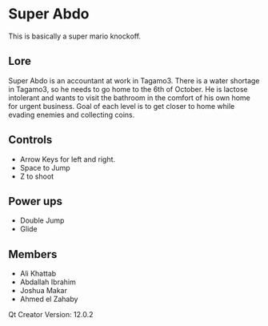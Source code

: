 # Super Abdo
This is basically a super mario knockoff.
## Lore
Super Abdo is an accountant at work in Tagamo3. There is a water shortage in Tagamo3, so he needs to go home to the 6th of October. 
He is lactose intolerant and wants to visit the bathroom in the comfort of his own home for urgent business.
Goal of each level is to get closer to home while evading enemies and collecting coins. 

## Controls
- Arrow Keys for left and right.
- Space to Jump
- Z to shoot

## Power ups
- Double Jump
- Glide

## Members
- Ali Khattab
- Abdallah Ibrahim
- Joshua Makar
- Ahmed el Zahaby

Qt Creator Version: 12.0.2
